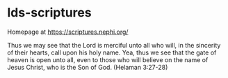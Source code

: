 # lds-scriptures
Homepage at https://scriptures.nephi.org/

Thus we may see that the Lord is merciful unto all who will, in the sincerity of their hearts, call upon his holy name. Yea, thus we see that the gate of heaven is open unto all, even to those who will believe on the name of Jesus Christ, who is the Son of God. (Helaman 3:27-28)
